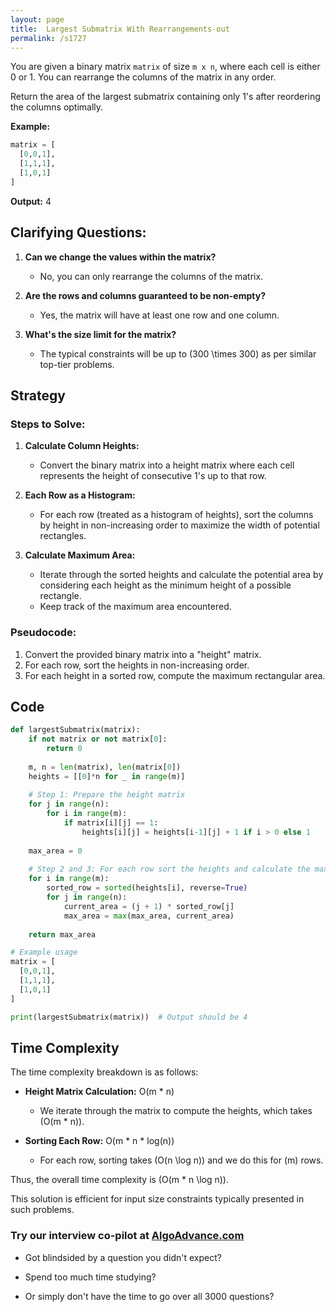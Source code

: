 ```yaml
---
layout: page
title:  Largest Submatrix With Rearrangements-out
permalink: /s1727
---
```


You are given a binary matrix `matrix` of size `m x n`, where each cell is either 0 or 1. You can rearrange the columns of the matrix in any order.

Return the area of the largest submatrix containing only 1's after reordering the columns optimally.

**Example:**

```python
matrix = [
  [0,0,1],
  [1,1,1],
  [1,0,1]
]
```
**Output:** 4

## Clarifying Questions:
1. **Can we change the values within the matrix?**
   - No, you can only rearrange the columns of the matrix.
   
2. **Are the rows and columns guaranteed to be non-empty?**
   - Yes, the matrix will have at least one row and one column.

3. **What's the size limit for the matrix?**
   - The typical constraints will be up to \(300 \times 300\) as per similar top-tier problems.

## Strategy

### Steps to Solve:

1. **Calculate Column Heights:**
   - Convert the binary matrix into a height matrix where each cell represents the height of consecutive 1's up to that row. 

2. **Each Row as a Histogram:**
   - For each row (treated as a histogram of heights), sort the columns by height in non-increasing order to maximize the width of potential rectangles.

3. **Calculate Maximum Area:**
   - Iterate through the sorted heights and calculate the potential area by considering each height as the minimum height of a possible rectangle.
   - Keep track of the maximum area encountered.

### Pseudocode:
1. Convert the provided binary matrix into a "height" matrix.
2. For each row, sort the heights in non-increasing order.
3. For each height in a sorted row, compute the maximum rectangular area.

## Code

```python
def largestSubmatrix(matrix):
    if not matrix or not matrix[0]:
        return 0
    
    m, n = len(matrix), len(matrix[0])
    heights = [[0]*n for _ in range(m)]
    
    # Step 1: Prepare the height matrix
    for j in range(n):
        for i in range(m):
            if matrix[i][j] == 1:
                heights[i][j] = heights[i-1][j] + 1 if i > 0 else 1
    
    max_area = 0
    
    # Step 2 and 3: For each row sort the heights and calculate the maximal area
    for i in range(m):
        sorted_row = sorted(heights[i], reverse=True)
        for j in range(n):
            current_area = (j + 1) * sorted_row[j]
            max_area = max(max_area, current_area)
    
    return max_area

# Example usage
matrix = [
  [0,0,1],
  [1,1,1],
  [1,0,1]
]

print(largestSubmatrix(matrix))  # Output should be 4
```

## Time Complexity

The time complexity breakdown is as follows:

- **Height Matrix Calculation:** O(m \* n)
  - We iterate through the matrix to compute the heights, which takes \(O(m \* n)\).

- **Sorting Each Row:** O(m \* n * log(n))
  - For each row, sorting takes \(O(n \log n)\) and we do this for \(m\) rows.

Thus, the overall time complexity is \(O(m \* n \log n)\).

This solution is efficient for input size constraints typically presented in such problems.


### Try our interview co-pilot at [AlgoAdvance.com](https://algoAdvance.com)

- Got blindsided by a question you didn't expect?

- Spend too much time studying?

- Or simply don't have the time to go over all 3000 questions?

